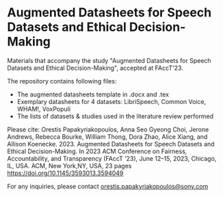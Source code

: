 # Augmented Datasheets for Speech Datasets and Ethical Decision-Making
Materials that accompany the study "Augmented Datasheets for Speech Datasets and Ethical Decision-Making", accepted at FAccT'23.

The repository contains following files:

- The augmented datasheets template in .docx and .tex
- Exemplary datasheets for 4 datasets: LibriSpeech, Common Voice, WHAM!, VoxPopuli
- The lists of datasets & studies used in the literature review performed

Please cite: 
Orestis Papakyriakopoulos, Anna Seo Gyeong Choi, Jerone Andrews, Rebecca Bourke, William Thong, Dora Zhao, Alice Xiang, and Allison Koenecke. 2023. Augmented Datasheets for Speech Datasets and Ethical Decision-Making. In 2023 ACM Conference on Fairness, Accountability, and Transparency (FAccT ’23), June 12–15, 2023, Chicago, IL, USA. ACM, New York,NY, USA, 23 pages
https://doi.org/10.1145/3593013.3594049

For any inquiries, please contact orestis.papakyriakopoulos@sony.com
